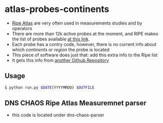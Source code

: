 # atlas-probes-continents


   * [Ripe Atlas](https://atlas.ripe.net) are very often used in measurements studies and by operators
   * There are more than 12k active probes at the  moment, and RIPE makes the list of probes available [at this link](https://ftp.ripe.net/ripe/atlas/probes/archive/).
   * Each probe has a contry code, however, there is no current info about which *continents* or *region* the probe is located
   * This piece of software does just that: add this extra info to the Ripe list
   * It gets this info from [another Github Repository](https://github.com/lukes/ISO-3166-Countries-with-Regional-Codes)
   
   
 ## Usage
 
 ```bash 
 $ python run.py $DATE(YYYYMMDD) $OUTFILE
```

## DNS CHAOS Ripe Atlas Measuremnet parser


   * this code is located under dns-chaos-parser
   
